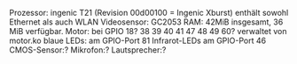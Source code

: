 
Prozessor: ingenic T21 (Revision 00d00100 = Ingenic Xburst)
	enthält sowohl Ethernet als auch WLAN
Videosensor: GC2053
RAM: 42MiB insgesamt, 36 MiB verfügbar.
Motor: bei GPIO 18? 38 39 40 41 47 48 49 60?
	verwaltet von motor.ko
blaue LEDs: am GPIO-Port 81
Infrarot-LEDs am GPIO-Port 46
CMOS-Sensor:?
Mikrofon:?
Lautsprecher:?




